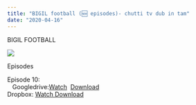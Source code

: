 ```yaml
---
title: "BIGIL football (🆕 episodes)- chutti tv dub in tam"
date: "2020-04-16"
---
```


BIGIL FOOTBALL

[![](https://1.bp.blogspot.com/-gQSUV6li18c/XpcgfvIL_0I/AAAAAAAAAO4/T8uyV-w8KCwkIT1r9MLwt9K_LUS20UwMQCLcBGAsYHQ/s320/1ff46ce8-d503-4ab0-929d-a946617adcc1_14_6_Bigil_Football_Bigil-Football-556x302.jpg)](https://1.bp.blogspot.com/-gQSUV6li18c/XpcgfvIL_0I/AAAAAAAAAO4/T8uyV-w8KCwkIT1r9MLwt9K_LUS20UwMQCLcBGAsYHQ/s1600/1ff46ce8-d503-4ab0-929d-a946617adcc1_14_6_Bigil_Football_Bigil-Football-556x302.jpg)

Episodes

Episode 10:  
   Googledrive:[Watch](https://clk.ink/Gbpk)  [Download](https://clk.ink/Gbpk)  
Dropbox: [Watch Download](https://clk.ink/XyXvH9)
